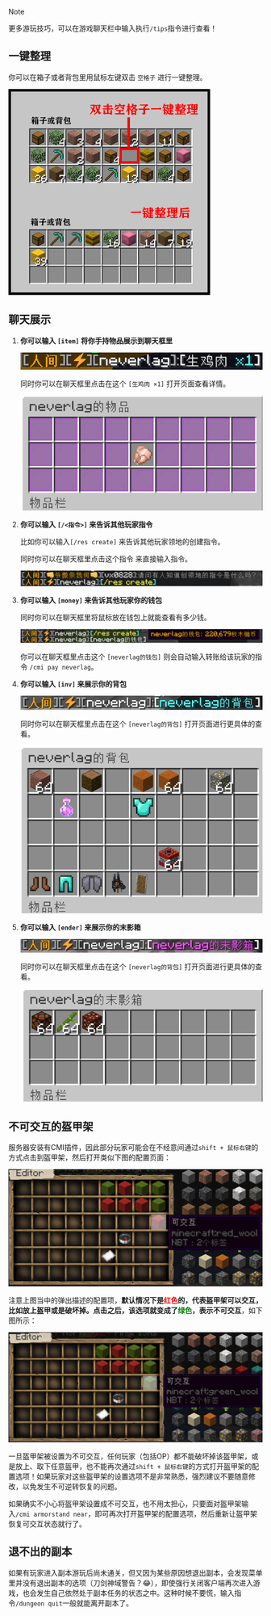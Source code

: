 >[!Note]
>更多游玩技巧，可以在游戏聊天栏中输入执行`/tips`指令进行查看！

## 一键整理

你可以在箱子或者背包里用鼠标左键双击 `空格子` 进行一键整理。

![一键整理](pics/sort.png)

## 聊天展示

1. **你可以输入 `[item]` 将你手持物品展示到聊天框里**

    ![聊天展示物品](pics/chatitem.png)

    同时你可以在聊天框里点击在这个 `[生鸡肉 ×1]` 打开页面查看详情。

    ![查看聊天框里的物品](pics/itemshow.png)

2. **你可以输入 `[/<指令>]` 来告诉其他玩家指令**

    比如你可以输入`[/res create]` 来告诉其他玩家领地的创建指令。

    同时你可以在聊天框里点击这个指令 来直接输入指令。

    ![聊天展示指令](pics/chatcommand.png)

3. **你可以输入 `[money]` 来告诉其他玩家你的钱包**

    同时你可以在聊天框里将鼠标放在钱包上就能查看有多少钱。

    ![聊天展示钱包](pics/chatmoney.png)

    你可以在聊天框里点击这个 `[neverlag的钱包]` 则会自动输入转账给该玩家的指令 `/cmi pay neverlag`。

4. **你可以输入 `[inv]` 来展示你的背包**

    ![聊天展示背包](pics/chatinv.png)

    同时你可以在聊天框里点击在这个 `[neverlag的背包]` 打开页面进行更具体的查看。

    ![聊天展示的背包具体查看](pics/showinv.png)

5. **你可以输入 `[ender]` 来展示你的末影箱**

    ![聊天展示末影箱](pics/chatender.png)

    同时你可以在聊天框里点击在这个 `[neverlag的背包]` 打开页面进行更具体的查看。

    ![聊天展示的末影箱具体查看](pics/showender.png)

## 不可交互的盔甲架

服务器安装有CMI插件，因此部分玩家可能会在不经意间通过`shift + 鼠标右键`的方式点击到盔甲架，然后打开类似下图的配置页面：

![](pics/tips.png)

注意上图当中的弹出描述的配置项，**默认情况下是<font color=red>红色</font>的，代表盔甲架可以交互，比如放上盔甲或是破坏掉。**点击之后，该选项就变成了<font color=green>绿色</font>，表示**不可交互**，如下图所示：

![](pics/tips2.png)

一旦盔甲架被设置为不可交互，任何玩家（包括OP）都不能破坏掉该盔甲架，或是放上、取下任意盔甲，也不能再次通过`shift + 鼠标右键`的方式打开盔甲架的配置选项！如果玩家对这些盔甲架的设置选项不是非常熟悉，强烈建议不要随意修改，以免发生不可逆转恢复的问题。

如果确实不小心将盔甲架设置成不可交互，也不用太担心，只要面对盔甲架输入`/cmi armorstand near`，即可再次打开盔甲架的配置选项，然后重新让盔甲架恢复可交互状态就行了。

## 退不出的副本

如果有玩家进入副本游玩后尚未通关，但又因为某些原因想退出副本，会发现菜单里并没有退出副本的选项（刀剑神域警告？😂），即使强行关闭客户端再次进入游戏，也会发生自己依然处于副本任务的状态之中。这种时候不要慌，输入指令`/dungeon quit`一般就能离开副本了。

